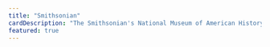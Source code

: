 ```yaml
---
title: "Smithsonian"
cardDescription: "The Smithsonian's National Museum of American History is storing nearly 300 digitized sound records from Alexander Graham Bell on Filecoin."
featured: true
---
```

